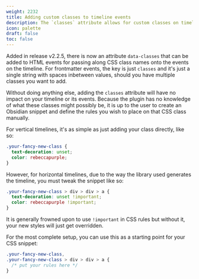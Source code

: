 ```yaml
---
weight: 2232
title: Adding custom classes to timeline events
description: The `classes` attribute allows for custom classes on timeline events
icon: palette
draft: false
toc: false
---
```


Added in release v2.2.5, there is now an attribute `data-classes` that can be added to HTML events for passing along CSS class names onto the events on the timeline. For frontmatter events, the key is just `classes` and it's just a single string with spaces inbetween values, should you have multiple classes you want to add.

Without doing anything else, adding the `classes` attribute will have no impact on your timeline or its events. Because the plugin has no knowledge of what these classes might possibly be, it is up to the user to create an Obsidian snippet and define the rules you wish to place on that CSS class manually.

For vertical timelines, it's as simple as just adding your class directly, like so:
```css
.your-fancy-new-class {
  text-decoration: unset;
  color: rebeccapurple;
}
```

However, for horizontal timelines, due to the way the library used generates the timeline, you must tweak the snippet like so:
```css
.your-fancy-new-class > div > div > a {
  text-decoration: unset !important;
  color: rebeccapurple !important;
}
```

It is generally frowned upon to use `!important` in CSS rules but without it, your new styles will just get overridden.

For the most complete setup, you can use this as a starting point for your CSS snippet:
```css
.your-fancy-new-class,
.your-fancy-new-class > div > div > a {
  /* put your rules here */
}
```
